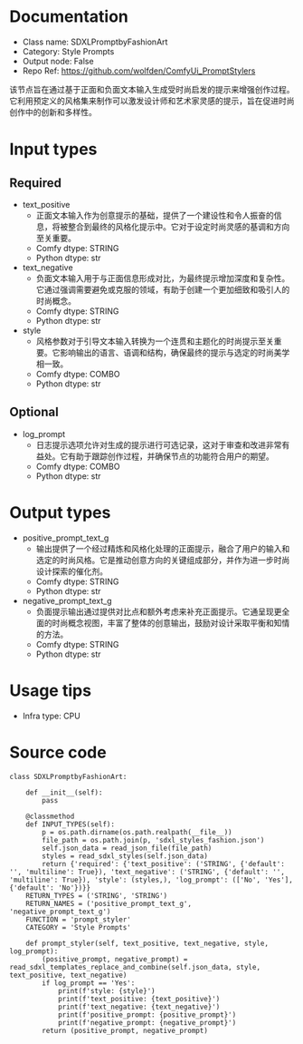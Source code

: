 # Documentation
- Class name: SDXLPromptbyFashionArt
- Category: Style Prompts
- Output node: False
- Repo Ref: https://github.com/wolfden/ComfyUi_PromptStylers

该节点旨在通过基于正面和负面文本输入生成受时尚启发的提示来增强创作过程。它利用预定义的风格集来制作可以激发设计师和艺术家灵感的提示，旨在促进时尚创作中的创新和多样性。

# Input types
## Required
- text_positive
    - 正面文本输入作为创意提示的基础，提供了一个建设性和令人振奋的信息，将被整合到最终的风格化提示中。它对于设定时尚灵感的基调和方向至关重要。
    - Comfy dtype: STRING
    - Python dtype: str
- text_negative
    - 负面文本输入用于与正面信息形成对比，为最终提示增加深度和复杂性。它通过强调需要避免或克服的领域，有助于创建一个更加细致和吸引人的时尚概念。
    - Comfy dtype: STRING
    - Python dtype: str
- style
    - 风格参数对于引导文本输入转换为一个连贯和主题化的时尚提示至关重要。它影响输出的语言、语调和结构，确保最终的提示与选定的时尚美学相一致。
    - Comfy dtype: COMBO
    - Python dtype: str
## Optional
- log_prompt
    - 日志提示选项允许对生成的提示进行可选记录，这对于审查和改进非常有益处。它有助于跟踪创作过程，并确保节点的功能符合用户的期望。
    - Comfy dtype: COMBO
    - Python dtype: str

# Output types
- positive_prompt_text_g
    - 输出提供了一个经过精炼和风格化处理的正面提示，融合了用户的输入和选定的时尚风格。它是推动创意方向的关键组成部分，并作为进一步时尚设计探索的催化剂。
    - Comfy dtype: STRING
    - Python dtype: str
- negative_prompt_text_g
    - 负面提示输出通过提供对比点和额外考虑来补充正面提示。它通呈现更全面的时尚概念视图，丰富了整体的创意输出，鼓励对设计采取平衡和知情的方法。
    - Comfy dtype: STRING
    - Python dtype: str

# Usage tips
- Infra type: CPU

# Source code
```
class SDXLPromptbyFashionArt:

    def __init__(self):
        pass

    @classmethod
    def INPUT_TYPES(self):
        p = os.path.dirname(os.path.realpath(__file__))
        file_path = os.path.join(p, 'sdxl_styles_fashion.json')
        self.json_data = read_json_file(file_path)
        styles = read_sdxl_styles(self.json_data)
        return {'required': {'text_positive': ('STRING', {'default': '', 'multiline': True}), 'text_negative': ('STRING', {'default': '', 'multiline': True}), 'style': (styles,), 'log_prompt': (['No', 'Yes'], {'default': 'No'})}}
    RETURN_TYPES = ('STRING', 'STRING')
    RETURN_NAMES = ('positive_prompt_text_g', 'negative_prompt_text_g')
    FUNCTION = 'prompt_styler'
    CATEGORY = 'Style Prompts'

    def prompt_styler(self, text_positive, text_negative, style, log_prompt):
        (positive_prompt, negative_prompt) = read_sdxl_templates_replace_and_combine(self.json_data, style, text_positive, text_negative)
        if log_prompt == 'Yes':
            print(f'style: {style}')
            print(f'text_positive: {text_positive}')
            print(f'text_negative: {text_negative}')
            print(f'positive_prompt: {positive_prompt}')
            print(f'negative_prompt: {negative_prompt}')
        return (positive_prompt, negative_prompt)
```